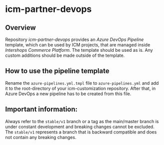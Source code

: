 
# icm-partner-devops

## Overview

Repository *icm-partner-devops* provides an *Azure DevOps Pipeline* template, which can be used by ICM projects, that are managed inside *Intershops Commerce Platform*. The template should be used as is. Any custom additions should be made outside of the template.

## How to use the pipeline template

Rename the `azure-pipelines.yml.tmpl` file to `azure-pipelines.yml` and add it to the root-directory of your icm-customization repository. After that, in Azure DevOps a new pipeline has to be created from this file.

## Important information:

Always refer to the `stable/v1` branch or a tag as the main/master branch is under constant development and breaking changes cannot be excluded. The `stable/v1` represents a branch that is backward compatible and does not contain any breaking changes.